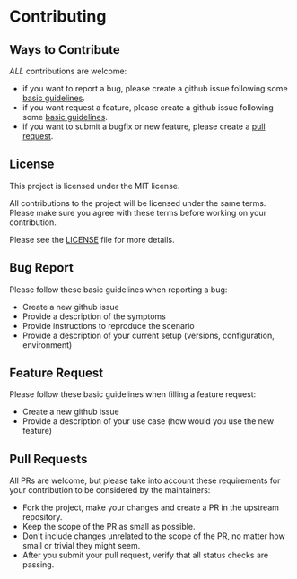 # Contributing

## Ways to Contribute

_ALL_ contributions are welcome:

- if you want to report a bug, please create a github issue following some [basic guidelines](#bug-report).
- if you want request a feature, please create a github issue following some [basic guidelines](#feature-request).
- if you want to submit a bugfix or new feature, please create a [pull request](#pull-requests).

## License

This project is licensed under the MIT license.

All contributions to the project will be licensed under the same terms. Please make sure you agree with these terms before working on your contribution.

Please see the [LICENSE](LICENSE) file for more details.

## Bug Report

Please follow these basic guidelines when reporting a bug:

- Create a new github issue
- Provide a description of the symptoms
- Provide instructions to reproduce the scenario
- Provide a description of your current setup (versions, configuration, environment)

## Feature Request

Please follow these basic guidelines when filling a feature request:

- Create a new github issue
- Provide a description of your use case (how would you use the new feature)

## Pull Requests

All PRs are welcome, but please take into account these requirements for your contribution to be considered by the maintainers:

- Fork the project, make your changes and create a PR in the upstream repository.
- Keep the scope of the PR as small as possible.
- Don't include changes unrelated to the scope of the PR, no matter how small or trivial they might seem.
- After you submit your pull request, verify that all status checks are passing.